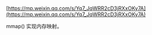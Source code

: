 [https://mp.weixin.qq.com/s/Yq7_JqWRR2cD3jRXxOKy7A](https://mp.weixin.qq.com/s/Yq7_JqWRR2cD3jRXxOKy7A)

mmap()  实现内存映射。